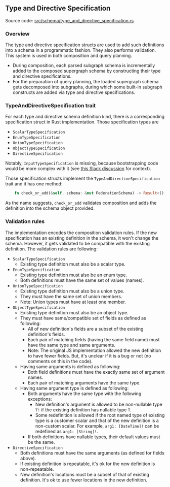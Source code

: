 ## Type and Directive Specification

Source code: [src/schema/type_and_directive_specification.rs](../src/schema/type_and_directive_specification.rs)

### Overview

The type and directive specification structs are used to add such definitions into a schema in a programmatic fashion. They also performs validation. This system is used in both composition and query planning.

 - During composition, each parsed subgraph schema is incrementally added to the composed supergraph schema by constructing their type and directive specifications.
 - For the preparation of query planning, the loaded supergraph schema gets decomposed into subgraphs, during which some built-in subgraph constructs are added via type and directive specifications.

### TypeAndDirectiveSpecification trait

For each type and directive schema definition kind, there is a corresponding specification struct in Rust implementation. Those specification types are

- `ScalarTypeSpecification`
- `EnumTypeSpecification`
- `UnionTypeSpecification`
- `ObjectTypeSpecification`
- `DirectiveSpecification`

Notably, `InputTypeSpecification` is missing, because bootstrapping code would be more complex with it (see [this Slack discussion](https://apollograph.slack.com/archives/C05263RUETS/p1714067685636049) for context).

Those specification structs implement the `TypeAndDirectiveSpecification` trait and it has one method:
```rust
    fn check_or_add(&self, schema: &mut FederationSchema) -> Result<(), FederationError>;
```

As the name suggests, `check_or_add` validates composition and adds the definition into the schema object provided.

### Validation rules

The implementation encodes the composition validation rules. If the new specification has an existing definition in the schema, it won't change the schema. However, it gets validated to be compatible with the existing definition. The validation rules are following:

- `ScalarTypeSpecification`
    - Existing type definition must also be a scalar type.
- `EnumTypeSpecification`
    - Existing type definition must also be an enum type.
    - Both definitions must have the same set of values (names).
- `UnionTypeSpecification`
    - Existing type definition must also be a union type.
    - They must have the same set of union members.
    - Note: Union types must have at least one member.
- `ObjectTypeSpecification`
    - Existing type definition must also be an object type.
    - They must have same/compatible set of fields as defined as following:
        - All of new definition's fields are a subset of the existing definition's fields.
        - Each pair of matching fields (having the same field name) must have the same type and same arguments.
        - Note: The original JS implementation allowed the new definition to have fewer fields. But, it's unclear if it is a bug or not (no comments on this in the code).
    - Having same arguments is defined as following:
        - Both field definitions must have the exactly same set of argument names.
        - Each pair of matching arguments have the same type.
    - Having same argument type is defined as following:
        - Both arguments have the same type with the following exceptions:
            - New definition's argument is allowed to be non-nullable type `T!` if the existing definition has nullable type `T`.
            - Some redefinition is allowed if the root named type of existing type is a customer scalar and that of the new definition is a non-custom scalar. For example, `arg1: [DateTime]!` can be redefined as `arg1: [String]!`.
        - If both definitions have nullable types, their default values must be the same.
- `DirectiveSpecification`
    - Both definitions must have the same arguments (as defined for fields above).
    - If existing definition is repeatable, it's ok for the new definition is non-repeatable.
    - New definition's locations must be a subset of that of existing definition. It's ok to use fewer locations in the new definition.
